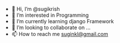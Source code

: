 - 👋 Hi, I’m @sugikrish
- 👀 I’m interested in Programming
- 🌱 I’m currently learning django Framework
- 💞️ I’m looking to collaborate on ...
- 📫 How to reach me suginkl@gmail.com

<!---
sugikrish/sugikrish is a ✨ special ✨ repository because its `README.md` (this file) appears on your GitHub profile.
You can click the Preview link to take a look at your changes.
--->
